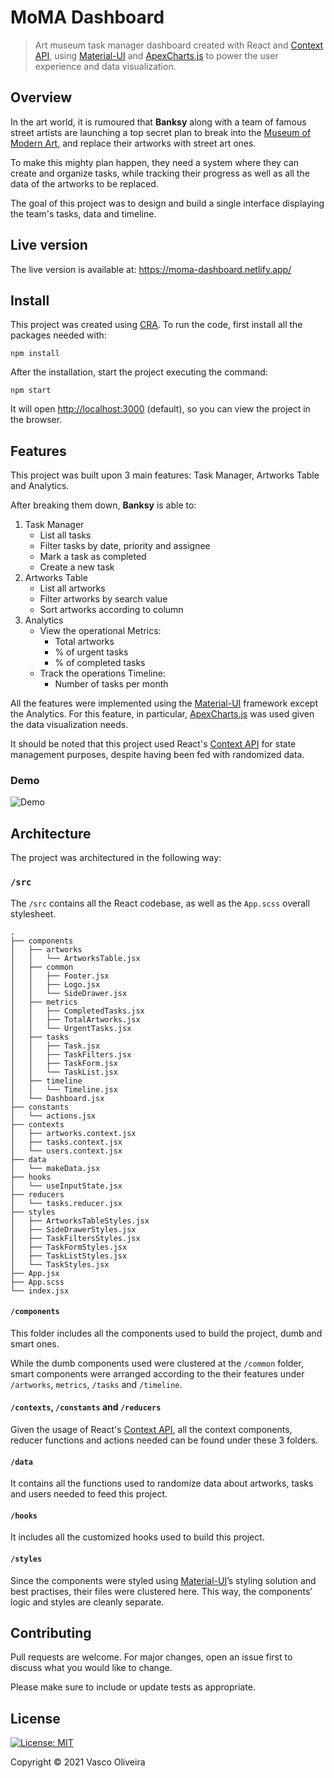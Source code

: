 # MoMA Dashboard

> Art museum task manager dashboard created with React and [Context API](https://reactjs.org/docs/context.html#api), using [Material-UI](https://material-ui.com/) and [ApexCharts.js](https://material-ui.com/) to power the user experience and data visualization.

## Overview

In the art world, it is rumoured that **Banksy** along with a team of famous street artists
are launching a top secret plan to break into the [Museum of Modern Art](https://www.moma.org/), and replace
their artworks with street art ones.

To make this mighty plan happen, they need a system where they can create and organize tasks,
while tracking their progress as well as all the data of the artworks to be replaced.

The goal of this project was to design and build a single interface displaying the team's
tasks, data and timeline.

## Live version

The live version is available at: <https://moma-dashboard.netlify.app/>

## Install

This project was created using [CRA](https://github.com/facebook/create-react-app).
To run the code, first install all the packages needed with:

`npm install`

After the installation, start the project executing the command:

`npm start`

It will open [http://localhost:3000](http://localhost:3000) (default),
so you can view the project in the browser.

## Features

This project was built upon 3 main features: Task Manager, Artworks Table and Analytics.

After breaking them down, **Banksy** is able to:

1. Task Manager
    * List all tasks
    * Filter tasks by date, priority and assignee
    * Mark a task as completed
    * Create a new task
2. Artworks Table
    * List all artworks
    * Filter artworks by search value
    * Sort artworks according to column
3. Analytics
    * View the operational Metrics:
        * Total artworks
        * % of urgent tasks
        * % of completed tasks 
    * Track the operations Timeline:
        * Number of tasks per month

All the features were implemented using the [Material-UI](https://material-ui.com/) framework except the Analytics.
For this feature, in particular, [ApexCharts.js](https://material-ui.com/) was used given the data visualization needs.

It should be noted that this project used React's [Context API](https://reactjs.org/docs/context.html#api) for state management purposes,
despite having been fed with randomized data.

### Demo

![Demo](./demo.gif)

## Architecture

The project was architectured in the following way:

### `/src`

The `/src` contains all the React codebase, as well as the `App.scss` overall stylesheet.

```
.
├── components
│   ├── artworks
│   │   └── ArtworksTable.jsx
│   ├── common
│   │   ├── Footer.jsx
│   │   ├── Logo.jsx
│   │   └── SideDrawer.jsx
│   ├── metrics
│   │   ├── CompletedTasks.jsx
│   │   ├── TotalArtworks.jsx
│   │   └── UrgentTasks.jsx
│   ├── tasks
│   │   ├── Task.jsx
│   │   ├── TaskFilters.jsx
│   │   ├── TaskForm.jsx
│   │   └── TaskList.jsx
│   ├── timeline
│   │   └── Timeline.jsx
│   └── Dashboard.jsx
├── constants
│   └── actions.jsx
├── contexts
│   ├── artworks.context.jsx
│   ├── tasks.context.jsx
│   └── users.context.jsx
├── data
│   └── makeData.jsx
├── hooks
│   └── useInputState.jsx
├── reducers
│   └── tasks.reducer.jsx
├── styles
│   ├── ArtworksTableStyles.jsx
│   ├── SideDrawerStyles.jsx
│   ├── TaskFiltersStyles.jsx
│   ├── TaskFormStyles.jsx
│   ├── TaskListStyles.jsx
│   └── TaskStyles.jsx
├── App.jsx
├── App.scss
└── index.jsx

```

#### `/components`

This folder includes all the components used to build the project, dumb and smart ones.

While the dumb components used were clustered at the `/common` folder, smart components were
arranged according to the their features under `/artworks`, `metrics`, `/tasks` and `/timeline`.

#### `/contexts`, `/constants` and `/reducers`

Given the usage of React's [Context API](https://reactjs.org/docs/context.html#api), all the context components, reducer functions
and actions needed can be found under these 3 folders.

#### `/data`

It contains all the functions used to randomize data about artworks, tasks and users
needed to feed this project.

#### `/hooks`

It includes all the customized hooks used to build this project.

#### `/styles`

Since the components were styled using [Material-UI](https://material-ui.com/)’s styling solution and best practises,
their files were clustered here. This way, the components’ logic and
styles are cleanly separate.

## Contributing

Pull requests are welcome. For major changes, open an issue first to discuss what you would like to change.

Please make sure to include or update tests as appropriate.

## License

[![License: MIT](https://img.shields.io/badge/License-MIT-yellow.svg)](https://opensource.org/licenses/MIT)

Copyright © 2021 Vasco Oliveira